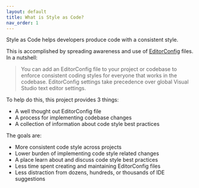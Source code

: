 ```yaml
---
layout: default
title: What is Style as Code?
nav_order: 1
---
```


Style as Code helps developers produce code with a consistent style.

This is accomplished by spreading awareness and use of [EditorConfig](https://docs.microsoft.com/visualstudio/ide/create-portable-custom-editor-options) files. In a nutshell:

> You can add an EditorConfig file to your project or codebase to enforce consistent coding styles for everyone that works in the codebase. EditorConfig settings take precedence over global Visual Studio text editor settings.

To help do this, this project provides 3 things:

* A well thought out EditorConfig file
* A process for implementing codebase changes
* A collection of information about code style best practices

The goals are:

* More consistent code style across projects
* Lower burden of implementing code style related changes
* A place learn about and discuss code style best practices
* Less time spent creating and maintaining EditorConfig files
* Less distraction from dozens, hundreds, or thousands of IDE suggestions